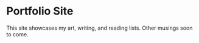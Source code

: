 # Portfolio Site

This site showcases my art, writing, and reading lists. Other musings soon to come.

